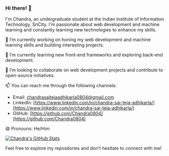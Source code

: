 ### Hi there! 👋

I'm Chandra, an undergraduate student at the Indian Institute of Information Technology, SriCity. I'm passionate about web development and machine learning and constantly learning new technologies to enhance my skills.

🔭 I’m currently working on honing my web development and machine learning skills and building interesting projects.

🌱 I’m currently learning new front-end frameworks and exploring back-end development.

👯 I’m looking to collaborate on web development projects and contribute to open-source initiatives.

📫 You can reach me through the following channels:
- Email: [chandrasaitejaadhikarla0804@gmail.com](mailto:chandrasaitejaadhikarla0804@gmail.com)
- LinkedIn: [https://www.linkedin.com/in/chandra-sai-teja-adhikarla/](https://www.linkedin.com/in/chandra-sai-teja-adhikarla/)
- GitHub: [https://github.com/Chandra0804](https://github.com/Chandra0804)

😄 Pronouns: He/Him

[![Chandra's GitHub Stats](https://github-readme-stats.vercel.app/api?username=Chandra0804&show_icons=true&theme=dracula)](https://github.com/Chandra0804/github-readme-stats)

Feel free to explore my repositories and don't hesitate to connect with me!
